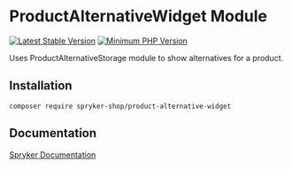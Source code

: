 # ProductAlternativeWidget Module
[![Latest Stable Version](https://poser.pugx.org/spryker-shop/product-alternative-widget/v/stable.svg)](https://packagist.org/packages/spryker-shop/product-alternative-widget)
[![Minimum PHP Version](https://img.shields.io/badge/php-%3E%3D%207.4-8892BF.svg)](https://php.net/)

Uses ProductAlternativeStorage module to show alternatives for a product.

## Installation

```
composer require spryker-shop/product-alternative-widget
```

## Documentation

[Spryker Documentation](https://docs.spryker.com)
